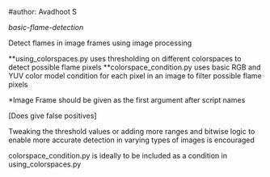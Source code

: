 #author: Avadhoot S

*basic-flame-detection*

Detect flames in image frames using image processing

**using_colorspaces.py uses thresholding on different colorspaces to detect possible flame pixels
**colorspace_condition.py uses basic RGB and YUV color model condition for each pixel in an image to filter possible flame pixels

*Image Frame should be given as the first argument after script names

[Does give false positives]

Tweaking the threshold values or adding more ranges and bitwise logic to enable more accurate detection in varying types of images is encouraged

colorspace_condition.py is ideally to be included as a condition in using_colorspaces.py
